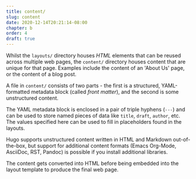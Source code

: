 ```yaml
---
title: content/
slug: content
date: 2020-12-14T20:21:14-08:00
chapter: b
order: 4
draft: true
---
```


Whilst the `layouts/` directory houses _HTML_ elements that can be reused across multiple web pages, the `content/` directory houses content that are unique for that page. Examples include the content of an 'About Us' page, or the content of a blog post.

A file in `content/` consists of two parts - the first is a structured, YAML-formatted metadata block (called _front matter_), and the second is some unstructured content.

The YAML metadata block is enclosed in a pair of triple hyphens (`---`) and can be used to store named pieces of data like `title`, `draft`, `author`, etc. The values specified here can be used to fill in placeholders found in the layouts.

Hugo supports unstructured content written in HTML and Markdown out-of-the-box, but support for additional content formats (Emacs Org-Mode, AsciiDoc, RST, Pandoc) is possible if you install additional libraries.

The content gets converted into HTML before being embedded into the layout template to produce the final web page.

